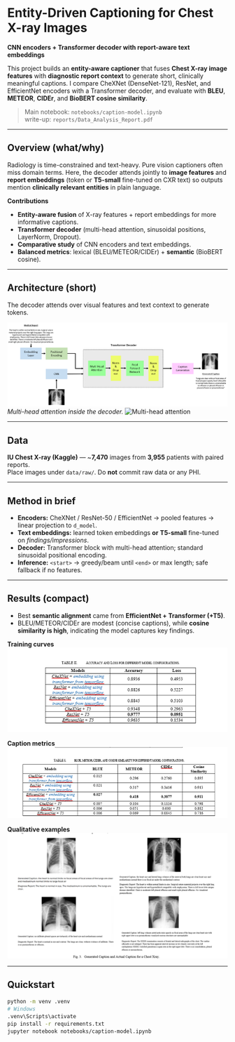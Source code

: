 # Entity-Driven Captioning for Chest X-ray Images
**CNN encoders + Transformer decoder with report-aware text embeddings**

This project builds an **entity-aware captioner** that fuses **Chest X-ray image features** with **diagnostic report context** to generate short, clinically meaningful captions. I compare CheXNet (DenseNet-121), ResNet, and EfficientNet encoders with a Transformer decoder, and evaluate with **BLEU**, **METEOR**, **CIDEr**, and **BioBERT cosine similarity**.

> Main notebook: `notebooks/caption-model.ipynb`  
> write-up: `reports/Data_Analysis_Report.pdf`

---

## Overview (what/why)
Radiology is time-constrained and text-heavy. Pure vision captioners often miss domain terms. Here, the decoder attends jointly to **image features** and **report embeddings** (token or **T5-small** fine-tuned on CXR text) so outputs mention **clinically relevant entities** in plain language.

**Contributions**
- **Entity-aware fusion** of X-ray features + report embeddings for more informative captions.
- **Transformer decoder** (multi-head attention, sinusoidal positions, LayerNorm, Dropout).
- **Comparative study** of CNN encoders and text embeddings.
- **Balanced metrics**: lexical (BLEU/METEOR/CIDEr) + **semantic** (BioBERT cosine).

---

## Architecture (short)
The decoder attends over visual features and text context to generate tokens.

![Architecture](reports/figures/architecture.png)
*Multi-head attention inside the decoder.*
![Multi-head attention](reports/figures/mha.png)

---

## Data
**IU Chest X-ray (Kaggle)** — ~**7,470** images from **3,955** patients with paired reports.  
Place images under `data/raw/`. Do **not** commit raw data or any PHI.

---

## Method in brief
- **Encoders:** CheXNet / ResNet-50 / EfficientNet → pooled features → linear projection to `d_model`.
- **Text embeddings:** learned token embeddings **or** **T5-small** fine-tuned on *findings/impressions*.
- **Decoder:** Transformer block with multi-head attention; standard sinusoidal positional encoding.
- **Inference:** `<start>` → greedy/beam until `<end>` or max length; safe fallback if no features.

---

## Results (compact)
- Best **semantic alignment** came from **EfficientNet + Transformer (+T5)**.  
- BLEU/METEOR/CIDEr are modest (concise captions), while **cosine similarity is high**, indicating the model captures key findings.

**Training curves**
![Accuracy & Loss](reports/figures/acc_loss_table.png)

**Caption metrics**
![BLEU/METEOR/CIDEr/Cosine](reports/figures/metrics_table.png)

**Qualitative examples**
![Generated vs. reference captions](reports/figures/example_captions.png)

---

## Quickstart
```bash
python -m venv .venv
# Windows
.venv\Scripts\activate
pip install -r requirements.txt
jupyter notebook notebooks/caption-model.ipynb

